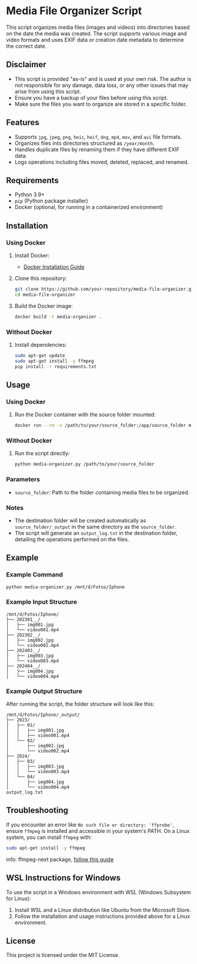 
# Media File Organizer Script

This script organizes media files (images and videos) into directories based on the date the media was created. The script supports various image and video formats and uses EXIF data or creation date metadata to determine the correct date.

## Disclaimer

- This script is provided "as-is" and is used at your own risk. The author is not responsible for any damage, data loss, or any other issues that may arise from using this script.
- Ensure you have a backup of your files before using this script.
- Make sure the files you want to organize are stored in a specific folder.

## Features

- Supports `jpg`, `jpeg`, `png`, `heic`, `heif`, `dng`, `mp4`, `mov`, and `avi` file formats.
- Organizes files into directories structured as `/year/month`.
- Handles duplicate files by renaming them if they have different EXIF data.
- Logs operations including files moved, deleted, replaced, and renamed.

## Requirements

- Python 3.9+
- `pip` (Python package installer)
- Docker (optional, for running in a containerized environment)

## Installation

### Using Docker

1. Install Docker:
   - [Docker Installation Guide](https://docs.docker.com/get-docker/)

2. Clone this repository:

   ```sh
   git clone https://github.com/your-repository/media-file-organizer.git
   cd media-file-organizer
   ```

3. Build the Docker image:

   ```sh
   docker build -t media-organizer .
   ```

### Without Docker

1. Install dependencies:

   ```sh
   sudo apt-get update
   sudo apt-get install -y ffmpeg
   pip install -r requirements.txt
   ```

## Usage

### Using Docker

1. Run the Docker container with the source folder mounted:

   ```sh
   docker run --rm -v /path/to/your/source_folder:/app/source_folder media-organizer /app/source_folder
   ```

### Without Docker

1. Run the script directly:

   ```sh
   python media-organizer.py /path/to/your/source_folder
   ```

### Parameters

- `source_folder`: Path to the folder containing media files to be organized.

### Notes

- The destination folder will be created automatically as `source_folder/_output` in the same directory as the `source_folder`.
- The script will generate an `output_log.txt` in the destination folder, detailing the operations performed on the files.

## Example

### Example Command

```sh
python media-organizer.py /mnt/d/Fotos/Iphone
```
### Example Input Structure

```
/mnt/d/Fotos/Iphone/
├── 202301__/
│   ├── img001.jpg
│   └── video001.mp4
├── 202302__/
│   ├── img002.jpg
│   └── video002.mp4
├── 202403__/
│   ├── img003.jpg
│   └── video003.mp4
├── 202404__/
│   ├── img004.jpg
│   └── video004.mp4
```

### Example Output Structure

After running the script, the folder structure will look like this:

```
/mnt/d/Fotos/Iphone/_output/
├── 2023/
│   ├── 01/
│   │   ├── img001.jpg
│   │   ├── video001.mp4
│   └── 02/
│       ├── img002.jpg
│       └── video002.mp4
├── 2024/
│   ├── 03/
│   │   ├── img003.jpg
│   │   └── video003.mp4
│   └── 04/
│       ├── img004.jpg
│       └── video004.mp4
output_log.txt
```

## Troubleshooting

If you encounter an error like `No such file or directory: 'ffprobe'`, ensure `ffmpeg` is installed and accessible in your system's PATH. On a Linux system, you can install `ffmpeg` with:

```sh
sudo apt-get install -y ffmpeg
```

info: ffmpeg-next package, [follow this guide](https://github.com/zmwangx/rust-ffmpeg/wiki/Notes-on-building)

## WSL Instructions for Windows

To use the script in a Windows environment with WSL (Windows Subsystem for Linux):

1. Install WSL and a Linux distribution like Ubuntu from the Microsoft Store.
2. Follow the installation and usage instructions provided above for a Linux environment.

## License

This project is licensed under the MIT License.
